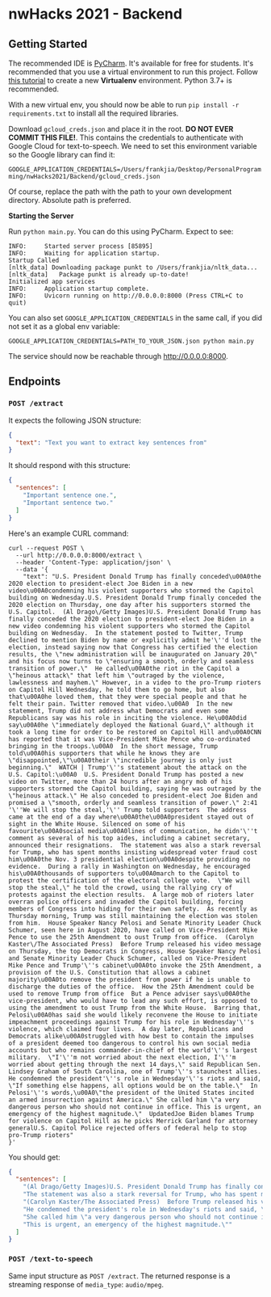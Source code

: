 # nwHacks 2021 - Backend

## Getting Started

The recommended IDE is [PyCharm](https://www.jetbrains.com/pycharm/). It's available for free for students.
It's recommended that you use a virtual environment to run this project. Follow [this tutorial](https://www.jetbrains.com/help/pycharm/creating-virtual-environment.html#python_create_virtual_env)
to create a new **Virtualenv** environment. Python 3.7+ is recommended.

With a new virtual env, you should now be able to run `pip install -r requirements.txt` to install all the required libraries.

Download `gcloud_creds.json` and place it in the root. **DO NOT EVER COMMIT THIS FILE!**. This
contains the credentials to authenticate with Google Cloud for text-to-speech. We need to set
this environment variable so the Google library can find it:

`GOOGLE_APPLICATION_CREDENTIALS=/Users/frankjia/Desktop/PersonalProgramming/nwHacks2021/Backend/gcloud_creds.json`

Of course, replace the path with the path to your own development directory. Absolute path is preferred.

**Starting the Server**

Run `python main.py`. You can do this using PyCharm. Expect to see:
```
INFO:     Started server process [85895]
INFO:     Waiting for application startup.
Startup Called
[nltk_data] Downloading package punkt to /Users/frankjia/nltk_data...
[nltk_data]   Package punkt is already up-to-date!
Initialized app services
INFO:     Application startup complete.
INFO:     Uvicorn running on http://0.0.0.0:8000 (Press CTRL+C to quit)
```

You can also set `GOOGLE_APPLICATION_CREDENTIALS` in the same call, if you did not set it as a global env variable:

`GOOGLE_APPLICATION_CREDENTIALS=PATH_TO_YOUR_JSON.json python main.py`

The service should now be reachable through http://0.0.0.0:8000.

## Endpoints

### `POST /extract`

It expects the following JSON structure:

```json
{
  "text": "Text you want to extract key sentences from"
}
```

It should respond with this structure:

```json
{
  "sentences": [
    "Important sentence one.",
    "Important sentence two."
  ]
}
```

Here's an example CURL command:
```
curl --request POST \
  --url http://0.0.0.0:8000/extract \
  --header 'Content-Type: application/json' \
  --data '{
	"text": "U.S. President Donald Trump has finally conceded\u00A0the 2020 election to president-elect Joe Biden in a new video\u00A0condemning his violent supporters who stormed the Capitol building on Wednesday.U.S. President Donald Trump finally conceded the 2020 election on Thursday, one day after his supporters stormed the U.S. Capitol.  (Al Drago\/Getty Images)U.S. President Donald Trump has finally conceded the 2020 election to president-elect Joe Biden in a new video condemning his violent supporters who stormed the Capitol building on Wednesday.  In the statement posted to Twitter, Trump declined to mention Biden by name or explicitly admit he'\''d lost the election, instead saying now that Congress has certified the election results, the \"new administration will be inaugurated on January 20\" and his focus now turns to \"ensuring a smooth, orderly and seamless transition of power.\"  He called\u00A0the riot in the Capitol a \"heinous attack\" that left him \"outraged by the violence, lawlessness and mayhem.\" However, in a video to the pro-Trump rioters on Capitol Hill Wednesday, he told them to go home, but also that\u00A0he loved them, that they were special people and that he felt their pain. Twitter removed that video.\u00A0  In the new statement, Trump did not address what Democrats and even some Republicans say was his role in inciting the violence. He\u00A0did say\u00A0he \"immediately deployed the National Guard,\" although it took a long time for order to be restored on Capitol Hill and\u00A0CNN has reported that it was Vice-President Mike Pence who co-ordinated bringing in the troops.\u00A0  In the short message, Trump told\u00A0his supporters that while he knows they are \"disappointed,\"\u00A0their \"incredible journey is only just beginning.\"  WATCH | Trump'\''s statement about the attack on the U.S. Capitol:\u00A0  U.S. President Donald Trump has posted a new video on Twitter, more than 24 hours after an angry mob of his supporters stormed the Capitol building, saying he was outraged by the \"heinous attack.\" He also conceded to president-elect Joe Biden and promised a \"smooth, orderly and seamless transition of power.\" 2:41  '\''We will stop the steal,'\'' Trump told supporters  The address came at the end of a day where\u00A0the\u00A0president stayed out of sight in the White House. Silenced on some of his favourite\u00A0social media\u00A0lines of communication, he didn'\''t comment as several of his top aides, including a cabinet secretary, announced their resignations.  The statement was also a stark reversal for Trump, who has spent months insisting widespread voter fraud cost him\u00A0the Nov. 3 presidential election\u00A0despite providing no evidence.  During a rally in Washington on Wednesday, he encouraged his\u00A0thousands of supporters to\u00A0march to the Capitol to protest the certification of the electoral college vote.  \"We will stop the steal,\" he told the crowd, using the rallying cry of protests against the election results.  A large mob of rioters later overran police officers and invaded the Capitol building, forcing members of Congress into hiding for their own safety.  As recently as Thursday morning, Trump was still maintaining the election was stolen from him.  House Speaker Nancy Pelosi and Senate Minority Leader Chuck Schumer, seen here in August 2020, have called on Vice-President Mike Pence to use the 25th Amendment to oust Trump from office.  (Carolyn Kaster\/The Associated Press)  Before Trump released his video message on Thursday, the top Democrats in Congress, House Speaker Nancy Pelosi and Senate Minority Leader Chuck Schumer, called on Vice-President Mike Pence and Trump'\''s cabinet\u00A0to invoke the 25th Amendment, a provision of the U.S. Constitution that allows a cabinet majority\u00A0to remove the president from power if he is unable to discharge the duties of the office.  How the 25th Amendment could be used to remove Trump from office  But a Pence adviser says\u00A0the vice-president, who would have to lead any such effort, is opposed to using the amendment to oust Trump from the White House.  Barring that, Pelosi\u00A0has said she would likely reconvene the House to initiate impeachment proceedings against Trump for his role in Wednesday'\''s violence, which claimed four lives.  A day later, Republicans and Democrats alike\u00A0struggled with how best to contain the impulses of a president deemed too dangerous to control his own social media accounts but who remains commander-in-chief of the world'\''s largest military.  \"I'\''m not worried about the next election, I'\''m worried about getting through the next 14 days,\" said Republican Sen. Lindsey Graham of South Carolina, one of Trump'\''s staunchest allies. He condemned the president'\''s role in Wednesday'\''s riots and said, \"If something else happens, all options would be on the table.\"  In Pelosi'\''s words,\u00A0\"the president of the United States incited an armed insurrection against America.\" She called him \"a very dangerous person who should not continue in office. This is urgent, an emergency of the highest magnitude.\"  UpdatedJoe Biden blames Trump for violence on Capitol Hill as he picks Merrick Garland for attorney generalU.S. Capitol Police rejected offers of federal help to stop pro-Trump rioters"
}'
```

You should get:

```json
{
  "sentences": [
    "(Al Drago/Getty Images)U.S. President Donald Trump has finally conceded the 2020 election to president-elect Joe Biden in a new video condemning his violent supporters who stormed the Capitol building on Wednesday.",
    "The statement was also a stark reversal for Trump, who has spent months insisting widespread voter fraud cost him the Nov. 3 presidential election despite providing no evidence.",
    "(Carolyn Kaster/The Associated Press)  Before Trump released his video message on Thursday, the top Democrats in Congress, House Speaker Nancy Pelosi and Senate Minority Leader Chuck Schumer, called on Vice-President Mike Pence and Trump's cabinet to invoke the 25th Amendment, a provision of the U.S. Constitution that allows a cabinet majority to remove the president from power if he is unable to discharge the duties of the office.",
    "He condemned the president's role in Wednesday's riots and said, \"If something else happens, all options would be on the table.\"",
    "She called him \"a very dangerous person who should not continue in office.",
    "This is urgent, an emergency of the highest magnitude.\""
  ]
}
```

### `POST /text-to-speech`

Same input structure as `POST /extract`. The returned response is a streaming response
of `media_type`: `audio/mpeg`. 